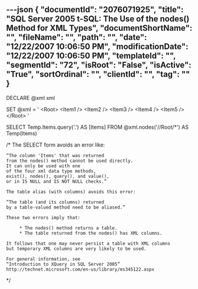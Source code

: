 ---json
{
  "documentId": "2076071925",
  "title": "SQL Server 2005 t-SQL: The Use of the nodes() Method for XML Types",
  "documentShortName": "",
  "fileName": "",
  "path": "",
  "date": "12/22/2007 10:06:50 PM",
  "modificationDate": "12/22/2007 10:06:50 PM",
  "templateId": "",
  "segmentId": "72",
  "isRoot": "False",
  "isActive": "True",
  "sortOrdinal": "",
  "clientId": "",
  "tag": ""
}
---

DECLARE @xml xml

SET @xml = '
    &lt;Root&gt;
        &lt;Item1 /&gt;
        &lt;Item2 /&gt;
        &lt;Item3 /&gt;
        &lt;Item4 /&gt;
        &lt;Item5 /&gt;
    &lt;/Root&gt;
'

SELECT
    Temp.Items.query('.') AS [Items]
FROM
    @xml.nodes('//Root/*') AS Temp(Items)

/*
    The SELECT form avoids an error like:

    “The column 'Items' that was returned
    from the nodes() method cannot be used directly.
    It can only be used with one
    of the four xml data type methods,
    exist(), nodes(), query(), and value(),
    or in IS NULL and IS NOT NULL checks.”

    The table alias (with columns) avoids this error:

    “The table (and its columns) returned
    by a table-valued method need to be aliased.”

    These two errors imply that:

         * The nodes() method returns a table.
         * The table returned from the nodes() has XML columns.

    It follows that one may never persist a table with XML columns
    but temporary XML columns are very likely to be used.

    For general information, see
    “Introduction to XQuery in SQL Server 2005”
    http://technet.microsoft.com/en-us/library/ms345122.aspx
*/
